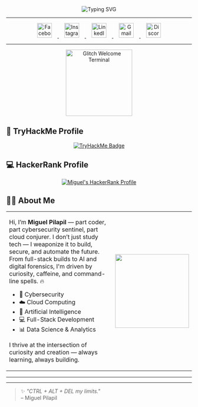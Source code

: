 <div align="center">
  <img src="https://readme-typing-svg.herokuapp.com?font=Fira+Code&weight=700&size=28&duration=3500&pause=1200&color=00FF00&center=true&vCenter=true&width=1000&height=100&lines=%F0%9F%9A%A8+Access+Granted:+Welcome+to+Miguel+Pilapil's+World!;%F0%9F%91%A8%E2%80%8D%F0%9F%92%BB+40%2B+Certifications+Unlocked+%7C+Still+Leveling+Up!;%F0%9F%94%90+Defending+Cyber+Space+%7C+Building+on+the+Cloud+%7C+Crafting+AI+Solutions;%E2%9A%99%EF%B8%8F+Dev+by+Day%2C+Hack+by+Night+%7C+Never+Stop+Learning!;%F0%9F%92%A5+Code.+Secure.+Deploy.+Repeat." alt="Typing SVG" />
</div>

---

<div align="center"> 
  <a href="https://www.facebook.com/saintlaureeel" target="_blank"> <img src="https://cdn-icons-png.flaticon.com/512/733/733547.png" alt="Facebook" height="40" style="margin: 0 15px;" /> </a> 
  <a href="https://www.instagram.com/_nonomigs/" target="_blank"> <img src="https://cdn-icons-png.flaticon.com/512/2111/2111463.png" alt="Instagram" height="40" style="margin: 0 15px;" /> </a> 
  <a href="https://www.linkedin.com/in/sainttlaurel" target="_blank"> <img src="https://cdn-icons-png.flaticon.com/512/174/174857.png" alt="LinkedIn" height="40" style="margin: 0 15px;" /> </a> 
  <a href="mailto:MiguelPilapil30@gmail.com" target="_blank"> <img src="https://cdn-icons-png.flaticon.com/512/732/732200.png" alt="Gmail" height="40" style="margin: 0 15px;" /> </a> 
  <a href="https://discordapp.com/users/justtwannadie" target="_blank"> <img src="https://cdn-icons-png.flaticon.com/512/3670/3670157.png" alt="Discord" height="40" style="margin: 0 15px;" /> </a> 
</div>

---

<div align="center">
  <img src="https://media.giphy.com/media/hp3dmE5Gx8bHjRpRNB/giphy.gif" height="180" alt="Glitch Welcome Terminal" />
</div>

## 🔐 TryHackMe Profile

<div align="center">
  <a href="https://tryhackme.com/p/MIGKOUEL" target="_blank">
    <img src="https://tryhackme-badges.s3.amazonaws.com/MIGKOUEL.png" alt="TryHackMe Badge" />
  </a>
</div>

## 💻 HackerRank Profile

<div align="center">
  <a href="https://www.hackerrank.com/profile/miguel_pilapil" target="_blank">
    <img src="https://img.shields.io/badge/HackerRank-Profile-4CAF50?style=flat-square&logo=codeforces" alt="Miguel's HackerRank Profile" />
  </a>
</div>

## 👨‍💻 About Me

<table align="center">
<tr>
<td width="60%">
<p>
Hi, I’m <b>Miguel Pilapil</b> — part coder, part cybersecurity sentinel, part cloud conjurer. I don’t just study tech — I weaponize it to build, secure, and automate the future. From full-stack builds to AI and digital forensics, I'm driven by curiosity, caffeine, and command-line spells. 🔥
</p>
<ul>
  <li>🔐 Cybersecurity</li>
  <li>☁️ Cloud Computing</li>
  <li>🤖 Artificial Intelligence</li>
  <li>💻 Full-Stack Development</li>
  <li>📊 Data Science & Analytics</li>
</ul>
<p>
I thrive at the intersection of curiosity and creation — always learning, always building.
</p>
</td>
<td align="center">
  <img src="https://media.giphy.com/media/M9gbBd9nbDrOTu1Mqx/giphy.gif" height="200" />
</td>
</tr>
</table>

---

<!-- Remaining sections stay unchanged, with projects, timeline, experience, tech stack, and certifications -->

---

> ✨ *"CTRL + ALT + DEL my limits."*  
> – Miguel Pilapil
